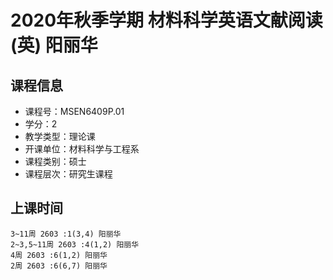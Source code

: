 # 2020年秋季学期 材料科学英语文献阅读(英) 阳丽华






## 课程信息

- 课程号：MSEN6409P.01
- 学分：2
- 教学类型：理论课
- 开课单位：材料科学与工程系
- 课程类别：硕士
- 课程层次：研究生课程

## 上课时间

```
3~11周 2603 :1(3,4) 阳丽华
2~3,5~11周 2603 :4(1,2) 阳丽华
4周 2603 :6(1,2) 阳丽华
2周 2603 :6(6,7) 阳丽华
```

